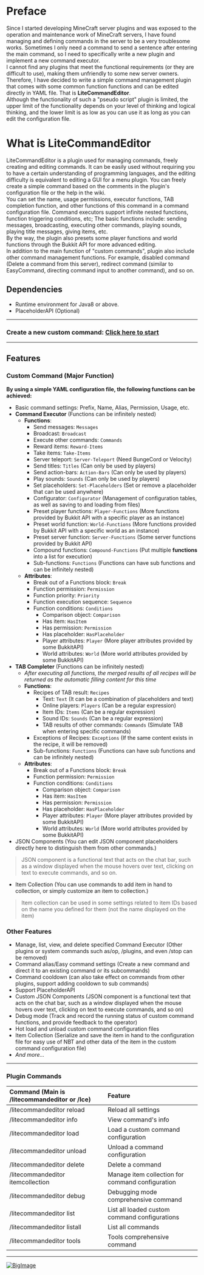 # Preface
Since I started developing MineCraft server plugins and was exposed to the operation and maintenance work of MineCraft servers, I have found managing and defining commands in the server to be a very troublesome works. Sometimes I only need a command to send a sentence after entering the main command, so I need to specifically write a new plugin and implement a new command executor.  
I cannot find any plugins that meet the functional requirements (or they are difficult to use), making them unfriendly to some new server owners. Therefore, I have decided to write a simple command management plugin that comes with some common function functions and can be edited directly in YAML file. That is **LiteCommandEditor**.  
Although the functionality of such a "pseudo script" plugin is limited, the upper limit of the functionality depends on your level of thinking and logical thinking, and the lower limit is as low as you can use it as long as you can edit the configuration file.  

# What is LiteCommandEditor
LiteCommandEditor is a plugin used for managing commands, freely creating and editing commands. It can be easily used without requiring you to have a certain understanding of programming languages, and the editing difficulty is equivalent to editing a GUI for a menu plugin. You can freely create a simple command based on the comments in the plugin's configuration file or the help in the wiki.  
You can set the name, usage permissions, executor functions, TAB completion function, and other functions of this command in a command configuration file. Command executors support infinite nested functions, function triggering conditions, etc; The basic functions include: sending messages, broadcasting, executing other commands, playing sounds, playing title messages, giving items, etc.   
By the way, the plugin also presets some player functions and world functions through the Bukkit API for more advanced editing.  
In addition to the main function of "custom commands", plugin also include other command management functions. For example, disabled command (Delete a command from this server), redirect command (similar to EasyCommand, directing command input to another command), and so on.  

## Dependencies
- Runtime environment for Java8 or above.
- PlaceholderAPI (Optional)

---

### Create a new custom command: [**Click here to start**](https://github.com/TRCStudioDean/LiteCommandEditor/wiki/Basic-Settings-Document)

---

## Features

### Custom Command (Major Function)
**By using a simple YAML configuration file, the following functions can be achieved:**
- Basic command settings: Prefix, Name, Alias, Permission, Usage, etc.
- **Command Executor** (Functions can be infinitely nested)
  - **Functions**:
    - Send messages: `Messages`
    - Broadcast: `Broadcast`
    - Execute other commands: `Commands`
    - Reward items: `Reward-Items`
    - Take items: `Take-Items`
    - Server teleport: `Server-Teleport` (Need BungeCord or Velocity)
    - Send titles: `Titles` (Can only be used by players)
    - Send action-bars: `Action-Bars` (Can only be used by players)
    - Play sounds: `Sounds` (Can only be used by players)
    - Set placeholders: `Set-Placeholders` (Set or remove a placeholder that can be used anywhere)
    - Configurator: `Configurator` (Management of configuration tables, as well as saving to and loading from files)
    - Preset player functions: `Player-Functions` (More functions provided by Bukkit API with a specific player as an instance)
    - Preset world function: `World-Functions` (More functions provided by Bukkit API with a specific world as an instance)
    - Preset server function: `Server-Functions` (Some server functions provided by Bukkit API)
    - Compound functions: `Compound-Functions` (Put multiple **functions** into a list for execution)
    - Sub-functions: `Functions` (Functions can have sub functions and can be infinitely nested)
  - **Attributes**:
    - Break out of a Functions block: `Break`
    - Function permission: `Permission` 
    - Function priority: `Priority`
    - Function execution sequence: `Sequence`
    - Function conditions: `Conditions`
      - Comparison object: `Comparison`
      - Has item: `HasItem`
      - Has permission: `Permission`
      - Has placeholder: `HasPlaceholder`
      - Player attributes: `Player` (More player attributes provided by some BukkitAPI)
      - World attributes: `World` (More world attributes provided by some BukkitAPI)
- **TAB Completer** (Functions can be infinitely nested)
  - *After executing all functions, the merged results of all recipes will be returned as the automatic filling content for this time*
  - **Functions**:
    - Recipes of TAB result: `Recipes`
      - Text: `Text` (It can be a combination of placeholders and text)
      - Online players: `Players` (Can be a regular expression)
      - Item IDs: `Items` (Can be a regular expression)
      - Sound IDs: `Sounds` (Can be a regular expression)
      - TAB results of other commands:  `Commands` (Simulate TAB when entering specific commands)
    - Exceptions of Recipes: `Exceptions` (If the same content exists in the recipe, it will be removed)
    - Sub-functions: `Functions` (Functions can have sub functions and can be infinitely nested)
  - **Attributes**:
    - Break out of a Functions block: `Break`
    - Function permission: `Permission` 
    - Function conditions: `Conditions`
      - Comparison object: `Comparison`
      - Has item: `HasItem`
      - Has permission: `Permission`
      - Has placeholder: `HasPlaceholder`
      - Player attributes: `Player` (More player attributes provided by some BukkitAPI)
      - World attributes: `World` (More world attributes provided by some BukkitAPI)
- JSON Components (You can edit JSON component placeholders directly here to distinguish them from other commands.)
> JSON component is a functional text that acts on the chat bar, such as a window displayed when the mouse hovers over text, clicking on text to execute commands, and so on.
- Item Collection (You can use commands to add item in hand to collection, or simply customize an item to collection.)
> Item collection can be used in some settings related to item IDs based on the name you defined for them (not the name displayed on the item)

### Other Features
- Manage, list, view, and delete specified Command Executor (Other plugins or system commands such as/op, /plugins, and even /stop can be removed)
- Command alias/Easy command settings (Create a new command and direct it to an existing command or its subcommands)
- Command cooldown (can also take effect on commands from other plugins, support adding cooldown to sub commands)
- Support PlaceholderAPI
- Custom JSON Components (JSON component is a functional text that acts on the chat bar, such as a window displayed when the mouse hovers over text, clicking on text to execute commands, and so on)
- Debug mode (Track and record the running status of custom command functions, and provide feedback to the operator)
- Hot load and unload custom command configuration files
- Item Collection (Serialize and save the item in hand to the configuration file for easy use of NBT and other data of the item in the custom command configuration file)
- *And more...*
---

### Plugin Commands
|Command (Main is /litecommandeditor or /lce) |Feature 
|:- |:- 
|/litecommandeditor reload |Reload all settings
|/litecommandeditor info |View command's info
|/litecommandeditor load |Load a custom command configuration
|/litecommandeditor unload |Unload a command configuration
|/litecommandeditor delete |Delete a command
|/litecommandeditor itemcollection |Manage item collection for command configuration
|/litecommandeditor debug |Debugging mode comprehensive command 
|/litecommandeditor list |List all loaded custom command configurations
|/litecommandeditor listall |List all commands
|/litecommandeditor tools |Tools comprehensive command

---
[![BigImage](https://bstats.org/signatures/bukkit/LiteCommandEditor.svg)](https://bstats.org/plugin/bukkit/LiteCommandEditor/16521)